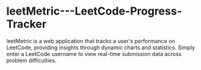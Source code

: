 # leetMetric---LeetCode-Progress-Tracker
leetMetric is a web application that tracks a user's performance on LeetCode, providing insights through dynamic charts and statistics. Simply enter a LeetCode username to view real-time submission data across problem difficulties.
